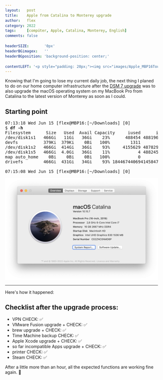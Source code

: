 ```yaml
---
layout:   post
title:    Apple from Catalina to Monterey upgrade
author:   flex
category: 2022
tags:     [compúter, Apple, Catalina, Monterey, English]
comments: false

headerSIZE:       '0px'
headerBGimagex:   ''
headerBGposition: 'background-position: center;'

contentLEFT: '<p style="padding: 20px;"><img src="images/Apple_MBP16Touch-Silver-2019_nobg.png"></p>'
---
```


Knowing that I'm going to lose my current daily job, the next thing I planed to do on our home computer infrastructure after the [DSM 7 upgrade](Synology_DSM7_upgrade) was to also upgrade the macOS operating system on my MacBook Pro from Catalina to the latest version of Monterey as soon as I could.

## Starting point

<pre class="terminal">
07:13:18 Wed Jun 15 [flex@MBP16:[~/Downloads] [0]
$ <strong>df -h</strong>
Filesystem      Size   Used  Avail Capacity     iused      ifree %iused  Mounted on
/dev/disk1s1   466Gi   11Gi   36Gi    23%      488454 4881964426    0%   /
devfs          379Ki  379Ki    0Bi   100%        1311          0  100%   /dev
/dev/disk1s2   466Gi  414Gi   36Gi    93%     4155629 4878297251    0%   /System/Volumes/Data
/dev/disk1s5   466Gi  4.0Gi   36Gi    11%           4 4882452876    0%   /private/var/vm
map auto_home    0Bi    0Bi    0Bi   100%           0          0  100%   /System/Volumes/Data/home
drivefs        466Gi  431Gi   34Gi    93% 18446744069414584742 4294967295 4381649422663796736%   /Volumes/GoogleDrive

07:15:08 Wed Jun 15 [flex@MBP16:[~/Downloads] [0]
</pre>

<img src="images/Apple_MBP16_macOS_Catalina.png">

<hr>

Here's how it happened:



## Checklist after the upgrade process:

- VPN CHECK: ✅
- VMware Fusion upgrade + CHECK: ✅
- brew upgrade + CHECK: ✅
- Time Machine backup CHECK: ✅
- Apple Xcode upgrade + CHECK: ✅
- so far incompatible Apps upgrade + CHECK: ✅
- printer CHECK: ✅
- Steam CHECK: ✅

After a little more than an hour, all the expected functions are working fine again. 🤞
